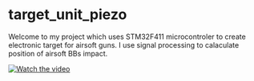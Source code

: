 # target_unit_piezo
 
Welcome to my project which uses STM32F411 microcontroler to create electronic target for airsoft guns. I use signal processing to calaculate position of airsoft BBs impact.

[![Watch the video](https://img.youtube.com/vi/1pCgdZ8ZBlI/maxresdefault.jpg)](https://youtu.be/1pCgdZ8ZBlI)


